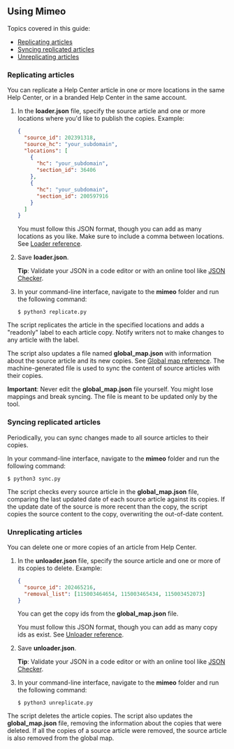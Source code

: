 ## Using Mimeo

Topics covered in this guide:

* [Replicating articles](#replicating-articles)
* [Syncing replicated articles](#syncing-replicated-articles)
* [Unreplicating articles](#unreplicating-articles)


### Replicating articles

You can replicate a Help Center article in one or more locations in the same Help Center, or in a branded Help Center in the same account.

1. In the **loader.json** file, specify the source article and one or more locations where you'd like to publish the copies. Example:

    ```json
    {
      "source_id": 202391318,
      "source_hc": "your_subdomain",
      "locations": [
        {
  	      "hc": "your_subdomain",
          "section_id": 36406
        },
        {
  	      "hc": "your_subdomain",
          "section_id": 200597916
        }
      ]
    }
    ```

	You must follow this JSON format, though you can add as many locations as you like. Make sure to include a comma between locations. See [Loader reference](https://github.com/chucknado/mimeo/tree/master/docs/loader-reference.md).

2. Save **loader.json**.

	**Tip**: Validate your JSON in a code editor or with an online tool like [JSON Checker](https://jsonchecker.com/).

3. In your command-line interface, navigate to the **mimeo** folder and run the following command:

    ```
    $ python3 replicate.py
    ```

The script replicates the article in the specified locations and adds a "readonly" label to each article copy. Notify writers not to make changes to any article with the label.

The script also updates a file named **global_map.json** with information about the source article and its new copies. See [Global map reference](https://github.com/chucknado/mimeo/tree/master/docs/global-map-reference.md). The machine-generated file is used to sync the content of source articles with their copies.

**Important**: Never edit the **global_map.json** file yourself. You might lose mappings and break syncing. The file is meant to be updated only by the tool.


### Syncing replicated articles

Periodically, you can sync changes made to all source articles to their copies.

In your command-line interface, navigate to the **mimeo** folder and run the following command:

```
$ python3 sync.py
```

The script checks every source article in the **global_map.json** file, comparing the last updated date of each source article against its copies. If the update date of the source is more recent than the copy, the script copies the source content to the copy, overwriting the out-of-date content.


### Unreplicating articles

You can delete one or more copies of an article from Help Center.

1. In the **unloader.json** file, specify the source article and one or more of its copies to delete. Example:

    ```json
    {
      "source_id": 202465216,
      "removal_list": [115003464654, 115003465434, 115003452073]
    }
    ```

	You can get the copy ids from the **global_map.json** file.

	You must follow this JSON format, though you can add as many copy ids as exist. See [Unloader reference](https://github.com/chucknado/mimeo/tree/master/docs/unloader-reference.md).

2. Save **unloader.json**.

	**Tip**: Validate your JSON in a code editor or with an online tool like [JSON Checker](https://jsonchecker.com/).

3. In your command-line interface, navigate to the **mimeo** folder and run the following command:

    ```
    $ python3 unreplicate.py
    ```

The script deletes the article copies. The script also updates the **global_map.json** file, removing the information about the copies that were deleted. If all the copies of a source article were removed, the source article is also removed from the global map.
